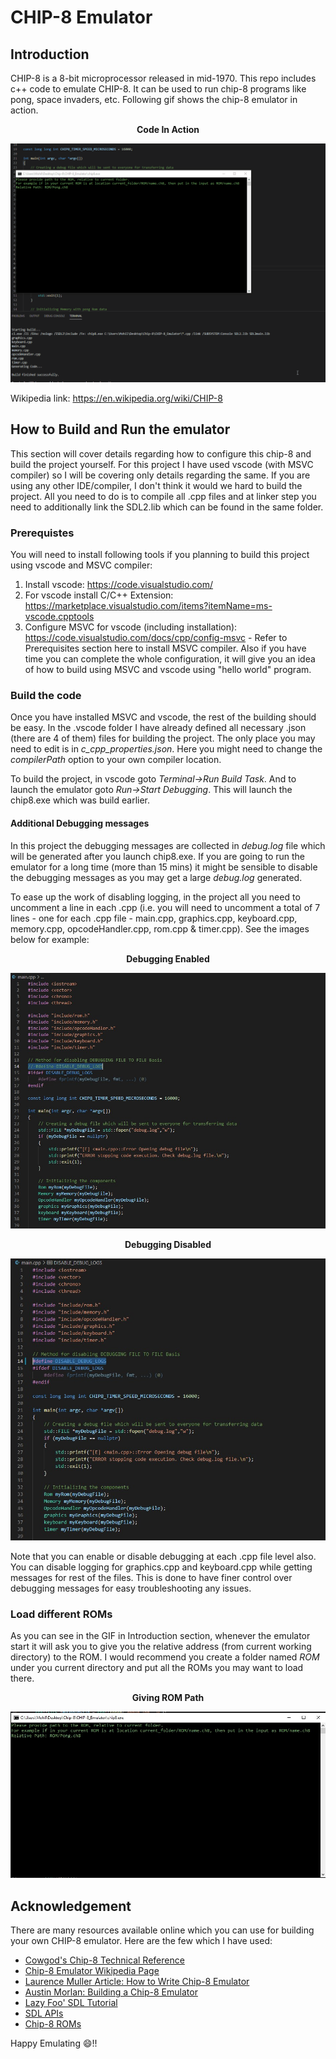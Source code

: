 # CHIP-8 Emulator

## Introduction
CHIP-8 is a 8-bit microprocessor released in mid-1970. This repo includes c++ code to emulate CHIP-8. It can be used to run chip-8 programs like pong, space invaders, etc. Following gif shows the chip-8 emulator in action.

<p align="center"><b>Code In Action</b></p>

![Code in Work](chip8.gif)

Wikipedia link: https://en.wikipedia.org/wiki/CHIP-8 

## How to Build and Run the emulator
This section will cover details regarding how to configure this chip-8 and build the project yourself. For this project I have used vscode (with MSVC compiler) so I will be covering only details regarding the same. If you are using any other IDE/compiler, I don't think it would we hard to build the project. All you need to do is to compile all .cpp files and at linker step you need to additionally link the SDL2.lib which can be found in the same folder.

### Prerequistes
You will need to install following tools if you planning to build this project using vscode and MSVC compiler:
1. Install vscode: https://code.visualstudio.com/ 
2. For vscode install C/C++ Extension: https://marketplace.visualstudio.com/items?itemName=ms-vscode.cpptools
3. Configure MSVC for vscode (including installation): https://code.visualstudio.com/docs/cpp/config-msvc - Refer to Prerequisites section here to install MSVC compiler. Also if you have time you can complete the whole configuration, it will give you an idea of how to build using MSVC and vscode using "hello world" program.

### Build the code
Once you have installed MSVC and vscode, the rest of the building should be easy. In the .vscode folder I have already defined all necessary .json (there are 4 of them) files for building the project. The only place you may need to edit is in *c_cpp_properties.json*. Here you might need to change the *compilerPath* option to your own compiler location.

To build the project, in vscode goto *Terminal->Run Build Task*. And to launch the emulator goto *Run->Start Debugging*. This will launch the chip8.exe which was build earlier.

#### Additional Debugging messages
In this project the debugging messages are collected in *debug.log* file which will be generated after you launch chip8.exe. If you are going to run the emulator for a long time (more than 15 mins) it might be sensible to disable the debugging messages as you may get a large *debug.log* generated.

To ease up the work of disabling logging, in the project all you need to uncomment a line in each .cpp (i.e. you will need to uncomment a total of 7 lines - one for each .cpp file - main.cpp, graphics.cpp, keyboard.cpp, memory.cpp, opcodeHandler.cpp, rom.cpp & timer.cpp). See the images below for example:

<p align="center"><b>Debugging Enabled</b></p>

![Debugging Enabled](Debugging_Enabled.jpg)

<p align="center"><b>Debugging Disabled</b></p>

![Debugging Disabled](Debugging_Disabled.jpg)

Note that you can enable or disable debugging at each .cpp file level also. You can disable logging for graphics.cpp and keyboard.cpp while getting messages for rest of the files. This is done to have finer control over debugging messages for easy troubleshooting any issues.

### Load different ROMs
As you can see in the GIF in Introduction section, whenever the emulator start it will ask you to give you the relative address (from current working directory) to the ROM. I would recommend you create a folder named *ROM* under you current directory and put all the ROMs you may want to load there.

<p align="center"><b>Giving ROM Path</b></p>

![Giving ROM Path](ROMPath.jpg)

## Acknowledgement
There are many resources available online which you can use for building your own CHIP-8 emulator. Here are the few which I have used:
- [Cowgod's Chip-8 Technical Reference](http://devernay.free.fr/hacks/chip8/C8TECH10.HTM)
- [Chip-8 Emulator Wikipedia Page](https://en.wikipedia.org/wiki/CHIP-8#)
- [Laurence Muller Article: How to Write Chip-8 Emulator](http://www.multigesture.net/articles/how-to-write-an-emulator-chip-8-interpreter/)
- [Austin Morlan: Building a Chip-8 Emulator](https://austinmorlan.com/posts/chip8_emulator/)
- [Lazy Foo' SDL Tutorial](https://lazyfoo.net/tutorials/SDL/index.php)
- [SDL APIs](https://wiki.libsdl.org/APIByCategory)
- [Chip-8 ROMs](https://github.com/kripod/chip8-roms)

Happy Emulating :smile:!!
